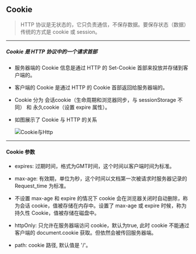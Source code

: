 ## Cookie
> HTTP 协议是无状态的，它只负责通信，不保存数据。要保存状态（数据）传统的方式是 cookie 或 session。


---
##### Cookie 是 HTTP 协议中的一个请求首部

- 服务器端的 Cookie 信息是通过 HTTP 的 Set-Cookie 首部来投放并存储到客户端的。

- 客户端的 Cookie 是通过 HTTP 的 Cookie 首部返回给服务器端的。

- Cookie 分为 会话cookie（生命周期和浏览器同步，与 sessionStorage 不同） 和 永久cookie（设置 expire 属性）。

- 如图展示了 Cookie 与 HTTP 的关系

  ![Cookie与Http](https://github.com/StRothschild/Network/blob/master/resource/NetWork%20%E2%80%94%20Cookie.png?raw=true)





---
#### Cookie 参数
- expires: 过期时间，格式为GMT时间，这个时间以客户端时间为标准。

- max-age: 有效期，单位为秒，这个时间以文档第一次被请求时服务器记录的 Request_time 为标准。

- 不设置 max-age 和 expire 的情况下 cookie 会在浏览器关闭时自动删除，称为会话 cookie，值被存储在内存中。设置了 max-age 或 expire 时候，称为持久性 Cookie，值被存储在磁盘中。

- httpOnly: 只允许在服务器端访问 cookie，默认为true, 此时 cookie 不能通过客户端的 document.cookie 获取。但依然会被传回服务器端。

- path: cookie 路径, 默认值是 '/'。
